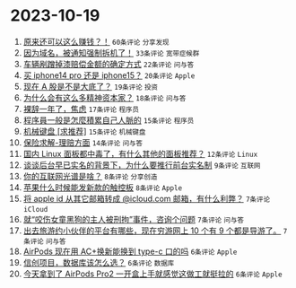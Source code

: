 # 2023-10-19

1. [原来还可以这么赚钱？！](https://www.v2ex.com/t/983344) `60条评论` `分享发现`
1. [因为域名，被通知强制拆机了！](https://www.v2ex.com/t/983333) `33条评论` `宽带症候群`
1. [车辆剐蹭掉漆赔偿金额的确定方式](https://www.v2ex.com/t/983346) `22条评论` `问与答`
1. [买 iphone14 pro 还是 iphone15？](https://www.v2ex.com/t/983341) `20条评论` `Apple`
1. [现在 A 股是不是大底了？](https://www.v2ex.com/t/983365) `19条评论` `投资`
1. [为什么会有这么多精神资本家？](https://www.v2ex.com/t/983364) `18条评论` `问与答`
1. [裸辞一年了，焦虑](https://www.v2ex.com/t/983360) `17条评论` `程序员`
1. [程序員一般是怎麼積累自己人脈的](https://www.v2ex.com/t/983353) `15条评论` `程序员`
1. [机械键盘 [求推荐]](https://www.v2ex.com/t/983349) `15条评论` `机械键盘`
1. [保险求解-理赔方面](https://www.v2ex.com/t/983343) `14条评论` `问与答`
1. [国内 Linux 面板都中毒了，有什么其他的面板推荐？](https://www.v2ex.com/t/983351) `12条评论` `Linux`
1. [谈谈后台早已实名的背景下，为什么要推行前台实名制](https://www.v2ex.com/t/983339) `9条评论` `互联网`
1. [你的互联网光谱是啥？](https://www.v2ex.com/t/983367) `8条评论` `分享创造`
1. [苹果什么时候能发新款的触控板](https://www.v2ex.com/t/983331) `8条评论` `Apple`
1. [将 apple id 从其它邮箱转成 @icloud.com 邮箱，有什么利弊？](https://www.v2ex.com/t/983377) `7条评论` `iCloud`
1. [就“咬伤女童黑狗的主人被刑拘”事件，咨询个问题](https://www.v2ex.com/t/983371) `7条评论` `问与答`
1. [出去旅游约小伙伴的平台有哪些，现在穷游网上 10 个有 9 个都是导游了。](https://www.v2ex.com/t/983334) `7条评论` `问与答`
1. [AirPods 现在用 AC+换新能换到 type-c 口的吗](https://www.v2ex.com/t/983372) `6条评论` `Apple`
1. [信创项目，数据库该怎么选？](https://www.v2ex.com/t/983358) `6条评论` `数据库`
1. [今天拿到了 AirPods Pro2 一开盒上手就感觉这做工就挺拉的](https://www.v2ex.com/t/983356) `6条评论` `Apple`

